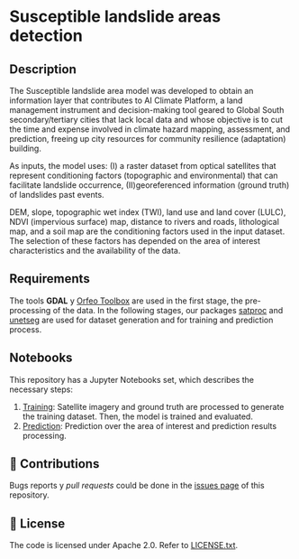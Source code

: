 # Susceptible landslide areas detection

## Description

The Susceptible landslide area model was developed to obtain an information layer that contributes to AI Climate Platform, a land management instrument and decision-making tool geared to Global South secondary/tertiary cities that lack local data and whose objective is to cut the time and expense involved in climate hazard mapping, assessment, and prediction, freeing up city resources for community resilience (adaptation) building.

As inputs, the model uses: (I) a raster dataset from optical satellites that represent conditioning factors (topographic and environmental) that can facilitate landslide occurrence, (II)georeferenced information (ground truth) of landslides past events.

DEM, slope, topographic wet index (TWI), land use and land cover (LULC), NDVI (impervious surface) map, distance to rivers and roads, lithological map, and a soil map are the conditioning factors used in the input dataset. The selection of these factors has depended on the area of interest characteristics and the availability of the data.

## Requirements 

The tools **GDAL** y [Orfeo Toolbox](https://www.orfeo-toolbox.org/) are used in the first stage, the pre-processing of the data. In the following stages, our packages [satproc](https://github.com/dymaxionlabs/satproc) and [unetseg](https://github.com/dymaxionlabs/satproc) are used for dataset generation and for training and prediction process.

## Notebooks

This repository has a Jupyter Notebooks set, which describes the necessary steps:

1. [Training](notebooks/1_Entrenamiento.ipynb): Satellite imagery and ground truth are processed to generate the training dataset. Then, the model is trained and evaluated.
2. [Prediction](notebooks/2_Prediccion.ipynb): Prediction over the area of interest and prediction results processing.

## :handshake: Contributions

Bugs reports y *pull requests* could be done in the [issues page](https://github.com/dymaxionlabs/adefinir) of this repository. 

## :page_facing_up: License

The code is licensed under Apache 2.0. Refer to [LICENSE.txt](LICENSE.txt).
